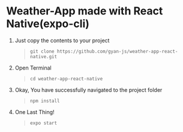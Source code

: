 # Weather-App made with React Native(expo-cli)

1. Just copy the contents to your project 
   > `git clone https://github.com/gyan-js/weather-app-react-native.git`
2. Open Terminal
   > `cd weather-app-react-native`
3. Okay, You have successfully navigated to the project folder
   > `npm install`
4. One Last Thing!
   > `expo start`
